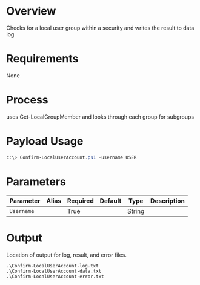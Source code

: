 # Overview
Checks for a local user group within a security and writes the result to data log

# Requirements
None

# Process
uses Get-LocalGroupMember and looks through each group for subgroups

# Payload Usage

```powershell
c:\> Confirm-LocalUserAccount.ps1 -username USER
```

# Parameters
| Parameter         | Alias | Required  | Default   | Type      | Description                               |
| ----------------- | ----- | --------- | --------- | --------- | ----------------------------------------- |
| `Username  `      |       | True      |           | String    |                                           |

# Output
Location of output for log, result, and error files.

    .\Confirm-LocalUserAccount-log.txt
    .\Confirm-LocalUserAccount-data.txt
    .\Confirm-LocalUserAccount-error.txt